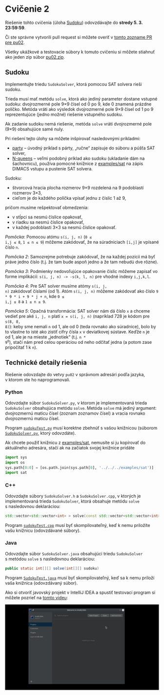Cvičenie 2
==========

Riešenie tohto cvičenia (úloha [Sudoku](#sudoku)) odovzdávajte
do **stredy 5. 3. 23:59:59**.

Či ste správne vytvorili pull request si môžete overiť
v [tomto zozname PR pre pu02](https://github.com/pulls?utf8=%E2%9C%93&q=is%3Aopen+is%3Apr+user%3AFMFI-UK-1-AIN-412+base%3Apu02).

Všetky ukážkové a testovacie súbory k tomuto cvičeniu si môžete stiahnuť
ako jeden zip súbor
[pu02.zip](https://github.com/FMFI-UK-1-AIN-412/lpi/archive/pu02.zip).

## Sudoku

Implementujte triedu `SudokuSolver`, ktorá pomocou SAT solvera rieši sudoku.

Trieda musí mať metódu `solve`, ktorá ako jediný parameter dostane vstupné sudoku:
dvojrozmerné pole 9×9 čísel od 0 po 9, kde 0 znamená prázdne políčko. Metóda vráti ako výsledok
dvojrozmerné pole 9×9 čísel od 1 po 9 reprezentujúce (jedno možné) riešenie vstupného sudoku.

Ak zadanie sudoku nemá riešenie, metóda `solve` vráti dvojrozmerné pole (9×9) obsahujúce samé nuly.

Pri riešení tejto úlohy sa môžete inšpirovať nasledovnými príkladmi:

- [party](../../examples/party/) – úvodný príklad s párty, „ručne“ zapisuje do súboru
  a púšťa SAT solver,
- [N-queens](../../examples/nqueens/) – veľmi podobný príklad ako sudoku (ukladanie dám
  na šachovnicu), používa pomocné knižnice z [examples/sat](../../examples/sat/) na
  zápis DIMACS vstupu a pustenie SAT solvera.

Sudoku:

* štvorcová hracia plocha rozmerov 9×9 rozdelená na 9 podoblastí rozmerov 3×3,
* cieľom je do každého políčka vpísať jednu z číslic 1 až 9,

pričom musíme rešpektovať obmedzenia:

* v stĺpci sa nesmú číslice opakovať,
* v riadku sa nesmú číslice opakovať,
* v každej podoblasti 3×3 sa nesmú číslice opakovať.

*Pomôcka*: Pomocou atómu <code>s(i, j, n)</code>
(<code>0 &le; i,j &le; 8</code>, <code>1 &le; n &le; 9</code>)
môžeme zakódovať, že na súradniciach <code>[i,j]</code>
je vpísané číslo <code>n</code>.

*Pomôcka 2*: Samozrejme potrebuje zakódovať, že na každej pozícii má byť práve
jedno číslo (t.j. že tam bude aspoň jedno a že tam nebudú dve rôzne).

*Pomôcka 3*: Podmienky nedovoľujúce opakovanie číslic môžeme zapísať vo forme
implikácií: <code>s(i, j, n) -> -s(k, l, n)</code> pre vhodné indexy
<code>i,j,k,l</code>.

*Pomôcka 4*: Pre SAT solver musíme atómy <code>s(i, j, n)</code>
zakódovať číslami (od 1). Atóm <code>s(i, j, n)</code> môžeme zakódovať ako
číslo <code>9 * 9 * i + 9 * j + n</code>, kde <code>0 &le; i,j &le; 8</code>
a <code>1 &le; n &le; 9</code>.

*Pomôcka 5*: Opačná transformácia: SAT solver nám dá číslo <code>x</code>
a chceme vedieť pre aké <code>i, j, n</code> platí <code>x = s(i, j, n)</code>
(napríklad 728 je kódom pre <code>s(8, 8, 8)</code>): keby sme nemali <code>n</code>
od 1, ale od 0 (teda rovnako ako súradnice), bolo by to vlastne to isté ako
zistiť cifry čísla <code>x</code> v deviatkovej sústave. Keďže `n` je od 1, ale
je na mieste „jednotiek“ (t.j. <code>n * 9<sup>0</sup></code>), stačí nám pred
celou operáciou od neho odčítať jedna (a potom zase pripočítať 1 k `n`).

## Technické detaily riešenia

Riešenie odovzdajte do vetvy `pu02` v správnom adresári podľa jazyka,
v ktorom ste ho naprogramovali.

### Python
Odovzdajte súbor `SudokuSolver.py`, v ktorom je implementovaná trieda `SudokuSolver`
obsahujúca metódu `solve`. Metóda `solve` má jediný argument: dvojrozmernú
maticu čísel (zoznam zoznamov čísel) a vracia rovnako dvojrozmernú maticu
čísel.

Program [`sudokuTest.py`](pu02-python/sudokuTest.py) musí korektne zbehnúť s vašou knižnicou
(súborom [`SudokuSolver.py`](pu02-python/SudokuSolver.py), ktorý odovzdáte).

Ak chcete použiť knižnicu z [examples/sat](../../examples/sat), nemusíte si ju
kopírovať do aktuálneho adresára, stačí ak na začiatok svojej knižnice pridáte
```python
import sys
import os
sys.path[0:0] = [os.path.join(sys.path[0], '../../../examples/sat')]
import sat
```

### C++
Odovzdajte súbory `SudokuSolver.h` a `SudokuSolver.cpp`, v ktorých je implementovaná
trieda `SudokuSolver`, ktorá obsahuje metódu `solve` s nasledovnou
deklaráciou:
```C++
std::vector<std::vector<int> > solve(const std::vector<std::vector<int> > &sudoku)
```

Program [`sudokuTest.cpp`](pu02-cpp/sudokuTest.cpp) musí byť skompilovateľný,
keď k nemu priložíte vašu knižnicu (odovzdávané súbory).

### Java
Odovzdajte súbor `SudokuSolver.java` obsahujúci triedu `SudokuSolver`
s metódou `solve` s nasledovnou deklaráciou:

```Java
public static int[][] solve(int[][] sudoku)
```

Program [`SudokuTest.java`](pu02-java/SudokuTest.java) musí byť skompilovateľný,
keď sa k nemu priloží vaša knižnica (odovzdávaný súbor).

Ako si otvoriť javovský projekt v IntelliJ IDEA a spustiť testovací program
si môžete pozrieť na [tomto videu](../../images/lpi-idea-import-and-run.gif):

![Otvorenie projektu v IntelliJ IDEA](../../images/lpi-idea-import-and-run.gif)
